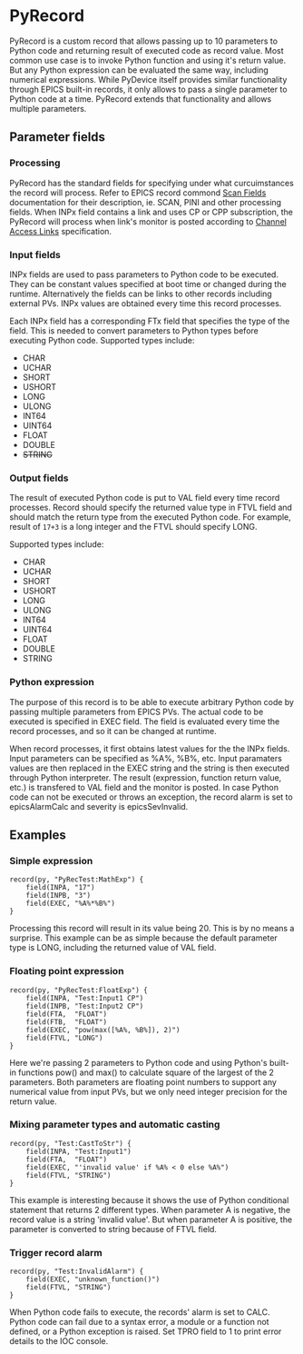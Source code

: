 # PyRecord

PyRecord is a custom record that allows passing up to 10 parameters to
Python code and returning result of executed code as record value.
Most common use case is to invoke Python function and using it's return
value. But any Python expression can be evaluated the same way, including
numerical expressions. While PyDevice itself provides similar functionality
through EPICS built-in records, it only allows to pass a single parameter
to Python code at a time. PyRecord extends that functionality and allows
multiple parameters.

## Parameter fields

### Processing
PyRecord has the standard fields for specifying under what 
curcuimstances the record will process. Refer to EPICS record commond 
[Scan Fields](https://wiki-ext.aps.anl.gov/epics/index.php?title=RRM_3-14_dbCommon#Scan_Fields) 
documentation for their description, ie. SCAN, PINI and other 
processing fields. When INPx field contains a link and uses CP or CPP 
subscription, the PyRecord will process when link's monitor is posted 
according to [Channel Access Links](https://wiki-ext.aps.anl.gov/epics/index.php?title=RRM_3-14_Concepts#Channel_Access_Links) specification.

### Input fields
INPx fields are used to pass parameters to Python code to be executed.
They can be constant values specified at boot time or changed
during the runtime. Alternatively the fields can be links to other
records including external PVs. INPx values are obtained every time 
this record processes.

Each INPx field has a corresponding FTx field that specifies the type
of the field. This is needed to convert parameters to Python types
before executing Python code. Supported types include:
* CHAR
* UCHAR
* SHORT
* USHORT
* LONG
* ULONG
* INT64
* UINT64
* FLOAT
* DOUBLE
* ~~STRING~~

### Output fields
The result of executed Python code is put to VAL field every time
record processes. Record should specify the returned value type in
FTVL field and should match the return type from the executed Python
code. For example, result of `17+3` is a long integer and the FTVL
should specify LONG.

Supported types include:
* CHAR
* UCHAR
* SHORT
* USHORT
* LONG
* ULONG
* INT64
* UINT64
* FLOAT
* DOUBLE
* STRING

### Python expression
The purpose of this record is to be able to execute arbitrary Python code
by passing multiple parameters from EPICS PVs. The actual code to be executed
is specified in EXEC field. The field is evaluated every time the record
processes, and so it can be changed at runtime. 

When record processes, it first obtains latest values for the the INPx fields.
Input parameters can be specified as %A%, %B%, etc. Input paramaters values
are then replaced in the EXEC string and the string is then executed through
Python interpreter. The result (expression, function return value, etc.) is
transfered to VAL field and the monitor is posted. In case Python code can
not be executed or throws an exception, the record alarm is set to
epicsAlarmCalc and severity is epicsSevInvalid.

## Examples

### Simple expression

```
record(py, "PyRecTest:MathExp") {
    field(INPA, "17")
    field(INPB, "3")
    field(EXEC, "%A%*%B%")
}
```

Processing this record will result in its value being 20. This is by no means
a surprise. This example can be as simple because the default parameter type
is LONG, including the returned value of VAL field.

### Floating point expression

```
record(py, "PyRecTest:FloatExp") {
    field(INPA, "Test:Input1 CP")
    field(INPB, "Test:Input2 CP")
    field(FTA,  "FLOAT")
    field(FTB,  "FLOAT")
    field(EXEC, "pow(max([%A%, %B%]), 2)")
    field(FTVL, "LONG")
}
```

Here we're passing 2 parameters to Python code and using Python's built-in
functions pow() and max() to calculate square of the largest of the 2
parameters. Both parameters are floating point numbers to support any
numerical value from input PVs, but we only need integer precision for the
return value.

### Mixing parameter types and automatic casting

```
record(py, "Test:CastToStr") {
    field(INPA, "Test:Input1")
    field(FTA,  "FLOAT")
    field(EXEC, "'invalid value' if %A% < 0 else %A%")
    field(FTVL, "STRING")
}
```

This example is interesting because it shows the use of Python conditional
statement that returns 2 different types. When parameter A is negative, the
record value is a string 'invalid value'. But when parameter A is positive,
the parameter is converted to string because of FTVL field.

### Trigger record alarm

```
record(py, "Test:InvalidAlarm") {
    field(EXEC, "unknown_function()")
    field(FTVL, "STRING")
}
```

When Python code fails to execute, the records' alarm is set to CALC. Python
code can fail due to a syntax error, a module or a function not defined,
or a Python exception is raised. Set TPRO field to 1 to print error details
to the IOC console.